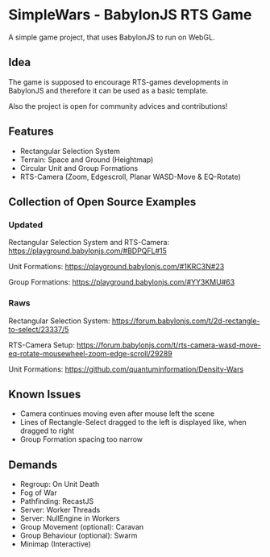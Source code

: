 # SimpleWars - BabylonJS RTS Game

A simple game project, that uses BabylonJS to run on WebGL.

## Idea

The game is supposed to encourage RTS-games developments in BabylonJS and therefore it can be used as a basic template.

Also the project is open for community advices and contributions!

## Features

- Rectangular Selection System
- Terrain: Space and Ground (Heightmap)
- Circular Unit and Group Formations
- RTS-Camera (Zoom, Edgescroll, Planar WASD-Move & EQ-Rotate)

## Collection of Open Source Examples

### Updated

Rectangular Selection System and RTS-Camera: https://playground.babylonjs.com/#BDPQFL#15

Unit Formations: https://playground.babylonjs.com/#1KRC3N#23

Group Formations: https://playground.babylonjs.com/#YY3KMU#63

### Raws

Rectangular Selection System: https://forum.babylonjs.com/t/2d-rectangle-to-select/23337/5

RTS-Camera Setup: https://forum.babylonjs.com/t/rts-camera-wasd-move-eq-rotate-mousewheel-zoom-edge-scroll/29289

Unit Formations: https://github.com/quantuminformation/Density-Wars

## Known Issues

- Camera continues moving even after mouse left the scene
- Lines of Rectangle-Select dragged to the left is displayed like, when dragged to right
- Group Formation spacing too narrow

## Demands

- Regroup: On Unit Death
- Fog of War
- Pathfinding: RecastJS
- Server: Worker Threads
- Server: NullEngine in Workers
- Group Movement (optional): Caravan
- Group Behaviour (optional): Swarm
- Minimap (Interactive)
